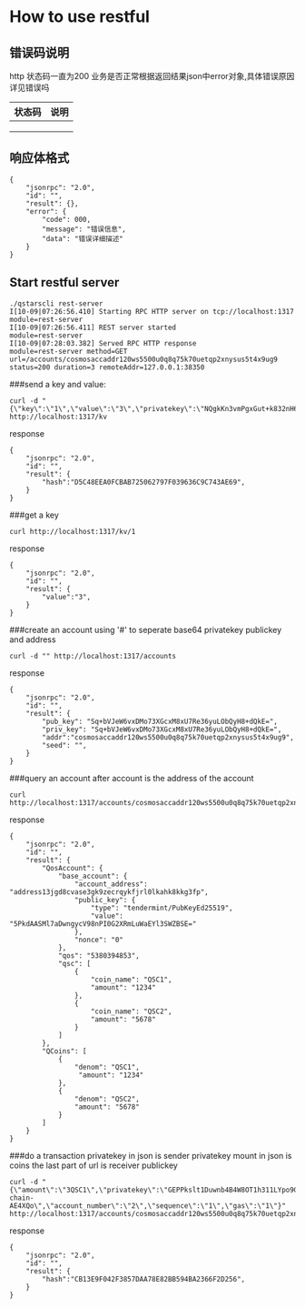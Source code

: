 # How to use restful

## 错误码说明
http 状态码一直为200
业务是否正常根据返回结果json中error对象,具体错误原因详见错误吗

| 状态码   |      说明      |
|----------|:-------------:|
|  |  |
|  |  |
|  |  |


## 响应体格式
```
{
    "jsonrpc": "2.0",
    "id": "",
    "result": {},
    "error": {
        "code": 000,
        "message": "错误信息",
        "data": "错误详细描述"
    }
}
```


## Start restful server
```
./qstarscli rest-server
I[10-09|07:26:56.410] Starting RPC HTTP server on tcp://localhost:1317 module=rest-server 
I[10-09|07:26:56.411] REST server started                          module=rest-server 
I[10-09|07:28:03.382] Served RPC HTTP response                     module=rest-server method=GET url=/accounts/cosmosaccaddr120ws5500u0q8q75k70uetqp2xnysus5t4x9ug9 status=200 duration=3 remoteAddr=127.0.0.1:38350

```

###send a key and value:

```
curl -d "{\"key\":\"1\",\"value\":\"3\",\"privatekey\":\"NQgkKn3vmPgxGut+k832nH6l0A1GDtLy8Nz6fMp6y6q2dbL7FVPkNw9PPcCsobEHJf9eDmC3zrG/iWn9qxLuvg\",\"chainid\":\"chainabc\"}"  http://localhost:1317/kv
```

response
```
{
    "jsonrpc": "2.0",
    "id": "",
    "result": {
        "hash":"D5C48EEA0FCBAB725062797F039636C9C743AE69",
    }
}
```

###get a key
```
curl http://localhost:1317/kv/1
```


response
```
{
    "jsonrpc": "2.0",
    "id": "",
    "result": {
        "value":"3",
    }
}

```



###create an account
using '#' to seperate base64 privatekey publickey and address
```$xslt
curl -d "" http://localhost:1317/accounts

```

response
```
{
    "jsonrpc": "2.0",
    "id": "",
    "result": {
        "pub_key": "Sq+bVJeW6vxDMo73XGcxM8xU7Re36yuLObQyH8+dQkE=",
        "priv_key": "Sq+bVJeW6vxDMo73XGcxM8xU7Re36yuLObQyH8+dQkE=",
        "addr":"cosmosaccaddr120ws5500u0q8q75k70uetqp2xnysus5t4x9ug9",
        "seed": "",
    }
}

```


###query an account
after account is the address of the account
```
curl http://localhost:1317/accounts/cosmosaccaddr120ws5500u0q8q75k70uetqp2xnysus5t4x9ug9
```

response
```
{
    "jsonrpc": "2.0",
    "id": "",
    "result": {
        "QosAccount": {
            "base_account": {
                "account_address": "address13jgd8cvase3gk9zecrqykfjrl0lkahk8kkg3fp",
                "public_key": {
                    "type": "tendermint/PubKeyEd25519",
                    "value": "5PkdAASMl7aDwngycV98nPI0G2XRmLuWaEYl3SWZBSE="
                },
                "nonce": "0"
            },
            "qos": "5380394853",
            "qsc": [
                {
                    "coin_name": "QSC1",
                    "amount": "1234"
                },
                {
                    "coin_name": "QSC2",
                    "amount": "5678"
                }
            ]
        },
        "QCoins": [
            {
                "denom": "QSC1",
                 "amount": "1234"
            },
            {
                "denom": "QSC2",
                "amount": "5678"
            }
        ]
    }
}

```

###do a transaction
privatekey in json is sender privatekey
mount in json is coins
the last part of url is receiver publickey
```
curl -d "{\"amount\":\"3QSC1\",\"privatekey\":\"GEPPkslt1Duwnb4B4W8OT1h311LYpo9GuJygHCE6mhH6iq1A17jIzMEzf6NiXUi6iGjDyoj9\",\"chain_id\":\"test-chain-AE4XQo\",\"account_number\":\"2\",\"sequence\":\"1\",\"gas\":\"1\"}" http://localhost:1317/accounts/cosmosaccaddr120ws5500u0q8q75k70uetqp2xnysus5t4x9ug9/send
```

response
```
{
    "jsonrpc": "2.0",
    "id": "",
    "result": {
        "hash":"CB13E9F042F3857DAA78E82BB594BA2366F2D256",
    }
}
```
